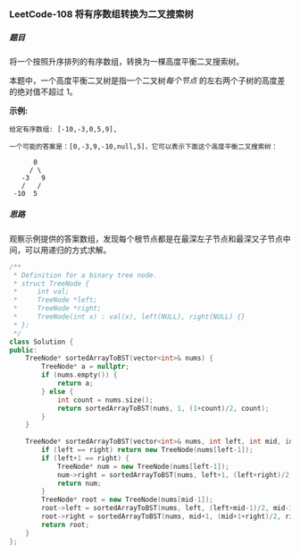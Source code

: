 ### LeetCode-108	将有序数组转换为二叉搜索树

##### 题目

将一个按照升序排列的有序数组，转换为一棵高度平衡二叉搜索树。

本题中，一个高度平衡二叉树是指一个二叉树*每个节点* 的左右两个子树的高度差的绝对值不超过 1。

**示例:**

```
给定有序数组: [-10,-3,0,5,9],

一个可能的答案是：[0,-3,9,-10,null,5]，它可以表示下面这个高度平衡二叉搜索树：

      0
     / \
   -3   9
   /   /
 -10  5
```

##### 思路

观察示例提供的答案数组，发现每个根节点都是在最深左子节点和最深又子节点中间，可以用递归的方式求解。

```c++
/**
 * Definition for a binary tree node.
 * struct TreeNode {
 *     int val;
 *     TreeNode *left;
 *     TreeNode *right;
 *     TreeNode(int x) : val(x), left(NULL), right(NULL) {}
 * };
 */
class Solution {
public:
    TreeNode* sortedArrayToBST(vector<int>& nums) {
        TreeNode* a = nullptr;
        if (nums.empty()) {
            return a;
        } else {
            int count = nums.size();
            return sortedArrayToBST(nums, 1, (1+count)/2, count);
        }
    }
    
    TreeNode* sortedArrayToBST(vector<int>& nums, int left, int mid, int right) {
        if (left == right) return new TreeNode(nums[left-1]);
        if (left+1 == right) {
            TreeNode* num = new TreeNode(nums[left-1]);
            num->right = sortedArrayToBST(nums, left+1, (left+right)/2, right);
            return num;
        }
        TreeNode* root = new TreeNode(nums[mid-1]);
        root->left = sortedArrayToBST(nums, left, (left+mid-1)/2, mid-1);
        root->right = sortedArrayToBST(nums, mid+1, (mid+1+right)/2, right);
        return root;
    }
};
```

